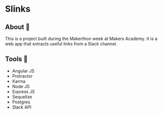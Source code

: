 # Slinks

## About :bookmark_tabs:
This is a project built during the Makerthon week at Makers Academy. It is a web app that extracts useful links from a Slack channel.

## Tools :wrench:
* Angular JS
* Protractor
* Karma
* Node JS
* Express JS
* Sequelize
* Postgres
* Slack API
